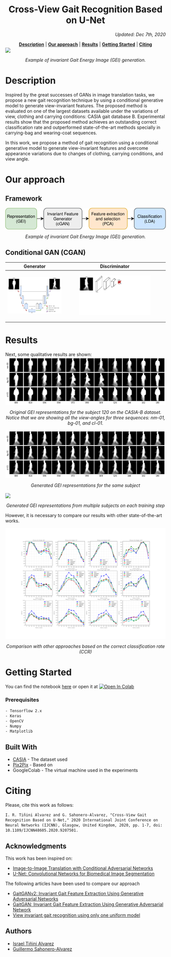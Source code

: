 <h1 align="center">  Cross-View Gait Recognition Based on U-Net  </h1>
<p align='right'><i>  Updated: Dec 7th, 2020 </i></p> <div align="center">
  <a href="#Description"><b>Description</b></a> |
  <a href="#Our approach"><b>Our approach</b></a> |
  <a href="#Results"><b>Results</b></a> |
  <a href="#Getting Started"><b>Getting Started</b></a> |
  <a href="#Citing"><b>Citing</b></a>
</div>


<img align="center" src=".readme/GEn_001.gif"/>
<p align="center" ><i>Example of invariant Gait Energy Image (GEI) generation.</i></p>

# Description
Inspired by the great successes of GANs in image translation tasks, we propose a new gait recognition technique by using a conditional generative model to generate view-invariant features. The proposed method is evaluated on one of the largest datasets available under the variations of view, clothing and carrying conditions: CASIA gait database B. Experimental results show that the proposed method achieves an outstanding correct classification rate and outperformed state-of-the-art methods specially in carrying-bag and wearing-coat sequences.

In this work, we propose a method of gait recognition using a conditional generative model to generate view-invariant features and overcome appearance variations due to changes of clothing, carrying conditions, and view angle.

# Our approach
## Framework
<img align="center" src=".readme/Framework.svg"/>
<p align="center" ><i>Example of invariant Gait Energy Image (GEI) generation.</i></p>

## Conditional GAN (CGAN)

|  Generator |  Discriminator
|---|---|
|<center><img src=.readme/U-Gait2.svg alt="drawing" width="300"/>|<figure><center><img src=.readme/Discriminator3.svg alt="drawing" width="500"/></center></figure>|


# Results

Next, some qualitative results are shown:
<img align="center" src=".readme/Subject120OriginalGEI.png"/>
<p align="center" ><i>Original GEI representations for the subject 120 on the CASIA-B dataset. Notice that we are showing all the view-angles for three sequences: nm-01, bg-01, and cl-01.</i></p>


<img align="center" src=".readme/Subject120GeneratedGEI.png"/>
<p align="center" ><i>Generated GEI representations for the same subject</i></p>

<img align="center" src=".readme/Gen_mul.gif"/>
<p align="center" ><i>Generated GEI representations from multiple subjects on each training step</i></p>

However, it is necessary to compare our results with other state-of-the-art works.

<img align="center" src=".readme/PlotCCR.svg"/>
<p align="center" ><i>Comparison with other approaches based on the correct classification rate (CCR)</i></p>

# Getting Started

You can find the notebook [here](notebooks/Gait_U_Net2.ipynb) or open it at [![Open In Colab](https://colab.research.google.com/assets/colab-badge.svg)](https://colab.research.google.com/drive/1GXSScKJ5uOJLZ-9aseO3vXLYen_DLJ9p#forceEdit=true&sandboxMode=true)

### Prerequisites

```
- Tensorflow 2.x
- Keras
- OpenCV
- Numpy
- Matplotlib
```

## Built With

* [CASIA](http://www.cbsr.ia.ac.cn/english/Gait%20Databases.asp) - The dataset used
* [Pix2Pix](https://www.tensorflow.org/tutorials/generative/pix2pix) - Based on
* GoogleColab - The virtual machine used in the experiments

# Citing

Please, cite this work as follows:
```
I. R. Tiñini Alvarez and G. Sahonero-Alvarez, "Cross-View Gait Recognition Based on U-Net," 2020 International Joint Conference on Neural Networks (IJCNN), Glasgow, United Kingdom, 2020, pp. 1-7, doi: 10.1109/IJCNN48605.2020.9207501.
```

## Acknowledgments

This work has been inspired on:
* [Image-to-Image Translation with Conditional Adversarial Networks](https://arxiv.org/abs/1611.07004)
* [U-Net: Convolutional Networks for Biomedical Image Segmentation](https://arxiv.org/abs/1505.04597)

The following articles have been used to compare our approach
* [GaitGANv2: Invariant Gait Feature Extraction Using Generative Adversarial Networks](https://www.researchgate.net/publication/328377402_GaitGANv2_Invariant_Gait_Feature_Extraction_Using_Generative_Adversarial_Networks)
* [GaitGAN: Invariant Gait Feature Extraction
Using Generative Adversarial Network](https://openaccess.thecvf.com/content_cvpr_2017_workshops/w6/papers/Yu_GaitGAN_Invariant_Gait_CVPR_2017_paper.pdf)
* [View invariant gait recognition using only one uniform model
](https://ieeexplore.ieee.org/abstract/document/7899748)

## Authors
* [Israel Tiñini Alvarez](mailto:ir.tinini@acad.ucb.edu.bo)
* [Guillermo Sahonero-Alvarez](https://www.imt.ucb.edu.bo/cidimec/people/sahonero/)
